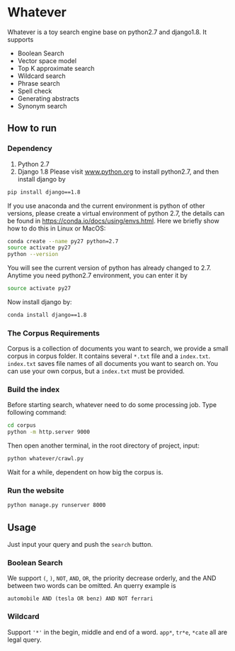 # Whatever
Whatever is a toy search engine base on python2.7 and django1.8. It supports 
* Boolean Search
* Vector space model
* Top K approximate search
* Wildcard search
* Phrase search
* Spell check
* Generating abstracts
* Synonym search

## How to run
### Dependency
1. Python 2.7
2. Django 1.8
Please visit www.python.org to install python2.7, and then install django by

```bash
pip install django==1.8
```

If you use anaconda and the current environment is python of other versions,
please create a virtual environment of python 2.7, 
the details can be found in https://conda.io/docs/using/envs.html.
Here we briefly show how to do this in Linux or MacOS:
```bash
conda create --name py27 python=2.7
source activate py27
python --version
```
You will see the current version of python has already changed to 2.7.
Anytime you need python2.7 environment, you can enter it by
```bash
source activate py27
```
Now install django by:
```bash
conda install django==1.8
```
### The Corpus Requirements
Corpus is a collection of documents you want to search, 
we provide a small corpus in corpus folder.
It contains several `*.txt` file and a `index.txt`. 
`index.txt` saves file names of all documents you want to search on.
You can use your own corpus, but a `index.txt` must be provided.

### Build the index
Before starting search, whatever need to do some processing job. Type following command:
```bash
cd corpus
python -m http.server 9000
```
Then open another terminal, in the root directory of project, input:
```bash
python whatever/crawl.py
```
Wait for a while, dependent on how big the corpus is.

### Run the website
```bash
python manage.py runserver 8000
```

## Usage
Just input your query and push the `search` button.
### Boolean Search
We support `(`, `)`, `NOT`, `AND`, `OR`, the priority decrease orderly, 
and the AND between two words can be omitted. An querry example is 
```
automobile AND (tesla OR benz) AND NOT ferrari
```

### Wildcard
Support `'*'` in the begin, middle and end of a word.
`app*`, `tr*e`, `*cate` all are legal query.


